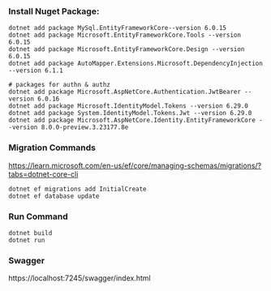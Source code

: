 
### Install Nuget Package:

```
dotnet add package MySql.EntityFrameworkCore--version 6.0.15
dotnet add package Microsoft.EntityFrameworkCore.Tools --version 6.0.15
dotnet add package Microsoft.EntityFrameworkCore.Design --version 6.0.15
dotnet add package AutoMapper.Extensions.Microsoft.DependencyInjection --version 6.1.1

# packages for authn & authz
dotnet add package Microsoft.AspNetCore.Authentication.JwtBearer --version 6.0.16
dotnet add package Microsoft.IdentityModel.Tokens --version 6.29.0
dotnet add package System.IdentityModel.Tokens.Jwt --version 6.29.0
dotnet add package Microsoft.AspNetCore.Identity.EntityFrameworkCore --version 8.0.0-preview.3.23177.8e
```

### Migration Commands

https://learn.microsoft.com/en-us/ef/core/managing-schemas/migrations/?tabs=dotnet-core-cli

```
dotnet ef migrations add InitialCreate
dotnet ef database update
```

### Run Command

```
dotnet build
dotnet run
```

### Swagger

https://localhost:7245/swagger/index.html
